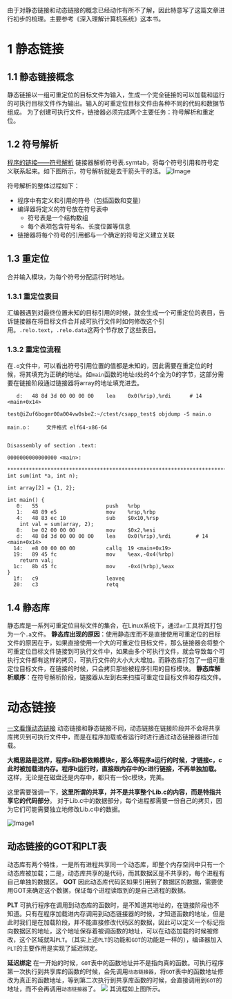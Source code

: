 由于对静态链接和动态链接的概念已经动作有所不了解，因此特意写了这篇文章进行初步的梳理。主要参考《深入理解计算机系统》这本书。

# 1 静态链接
## 1.1 静态链接概念
静态链接以一组可重定位的目标文件为输入，生成一个完全链接的可以加载和运行的可执行目标文件作为输出。输入的可重定位目标文件由各种不同的代码和数据节组成。
为了创建可执行文件，链接器必须完成两个主要任务：符号解析和重定位。

## 1.2 符号解析
[程序的链接——符号解析](https://www.jianshu.com/p/2786533a34c9)
链接器解析符号表.symtab，将每个符号引用和符号定义联系起来。如下图所示，符号解析就是去干箭头干的活。
![Image](https://firstmoonlight.github.io/img/image.png)

符号解析的整体过程如下：
* 程序中有定义和引用的符号（包括函数和变量）
* 编译器将定义的符号放在符号表中
    * 符号表是一个结构数组
    * 每个表项包含符号名、长度位置等信息
* 链接器将每个符号的引用都与一个确定的符号定义建立关联



## 1.3 重定位
合并输入模块，为每个符号分配运行时地址。

### 1.3.1 重定位表目
汇编器遇到对最终位置未知的目标引用的时候，就会生成一个可重定位的表目，告诉链接器在将目标文件合并成可执行文件时如何修改这个引用。`.relo.text`，`.relo.data`这两个节存放了这些表目。

### 1.3.2 重定位流程
在`.o`文件中，可以看出符号引用位置的值都是未知的，因此需要在重定位的时候，将其填充为正确的地址。如`main`函数的地址`d`处的4个全为0的字节，这部分需要在链接阶段通过链接器将array的地址填充进去。
```
   d:   48 8d 3d 00 00 00 00    lea    0x0(%rip),%rdi      # 14 <main+0x14>
```
```
test@iZuf6bogmr00a004vw0sbeZ:~/ctest/csapp_test$ objdump -S main.o

main.o：     文件格式 elf64-x86-64


Disassembly of section .text:

0000000000000000 <main>:
 ************************************************************************/
int sum(int *a, int n);

int array[2] = {1, 2};

int main() {
   0:   55                      push   %rbp
   1:   48 89 e5                mov    %rsp,%rbp
   4:   48 83 ec 10             sub    $0x10,%rsp
    int val = sum(array, 2);
   8:   be 02 00 00 00          mov    $0x2,%esi
   d:   48 8d 3d 00 00 00 00    lea    0x0(%rip),%rdi        # 14 <main+0x14>
  14:   e8 00 00 00 00          callq  19 <main+0x19>
  19:   89 45 fc                mov    %eax,-0x4(%rbp)
    return val;
  1c:   8b 45 fc                mov    -0x4(%rbp),%eax
}
  1f:   c9                      leaveq
  20:   c3                      retq
```

## 1.4 静态库
静态库是一系列可重定位目标文件的集合，在Linux系统下，通过`ar`工具将其打包为一个`.a`文件。
**静态库出现的原因**：使用静态库而不是直接使用可重定位的目标文件的原因在于，如果直接使用一个大的可重定位目标文件，那么链接器会将整个可重定位目标文件链接到可执行文件中，如果由多个可执行文件，就会导致每个可执行文件都有这样的拷贝，可执行文件的大小大大增加。而静态库打包了一组可重定位目标文件，在链接的时候，只会拷贝那些被程序引用的目标模块。
**静态库解析顺序**：在符号解析阶段，链接器从左到右来扫描可重定位目标文件和存档文件。

# 动态链接

[一文看懂动态链接](https://zhuanlan.zhihu.com/p/319784776)
动态链接和静态链接不同，动态链接在链接阶段并不会将共享库拷贝到可执行文件中，而是在程序加载或者运行时进行通过动态链接器进行加载。

**大概思路是这样，程序a和b都依赖模块c，那么等程序a运行的时候，才链接c，c此时被加载进内存。程序b运行时，直接跟内存中的c进行链接，不再单独加载。** 这样，无论是在磁盘还是内存中，都只有一份c模块，完美。


这里需要强调一下，**这里所谓的共享，并不是共享整个Lib.c的内容，而是特指共享它的代码部分**。 对于Lib.c中的数据部分，每个进程都需要一份自己的拷贝，因为它们可能需要独立地修改Lib.c中的数据。

![Image1](https://firstmoonlight.github.io/img/Image1.png)

## 动态链接的GOT和PLT表
动态库有两个特性，一是所有进程共享同一个动态库，即整个内存空间中只有一个动态库被加载；二是，动态库共享的是代码，而其数据区是不共享的，每个进程有自己单独的数据区。
**GOT**
因此动态库代码区如果引用到了数据区的数据，需要使用GOT来确定这个数据，保证每个进程读取到的是自己进程的数据。

**PLT**
可执行程序在调用到动态库的函数时，是不知道其地址的，在链接阶段也不知道。只有在程序加载进内存调用到动态链接器的时候，才知道函数的地址，但是此时我们是在加载阶段，并不能直接修改代码区的数据，因此可以定义一个标记指向数据区的地址，这个地址保存着被调函数的地址，可以在动态加载的时候被修改，这个区域就叫`PLT`。（其实上述`PLT`的功能和`GOT`的功能是一样的），编译器加入`PLT`的主要作用是实现了延迟绑定。

**延迟绑定**
在一开始的时候，`GOT`表中的函数地址并不是指向真的函数。可执行程序第一次执行到共享库的函数的时候，会先调用`动态链接器`，将`GOT`表中的函数地址修改为真正的函数地址，等到第二次执行到共享库函数的时候，会直接调用到`GOT`的地址，而不会再调用`动态链接器`了。
<img src="https://firstmoonlight.github.io/img/Image2.png">
其流程如上图所示。

